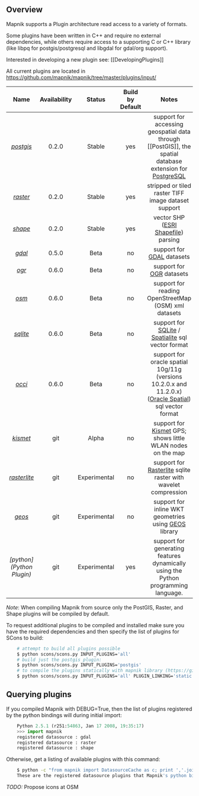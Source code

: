 ## Overview

Mapnik supports a Plugin architecture read access to a variety of formats.

Some plugins have been written in C++ and require no external dependencies, while others require access to a supporting C or C++ library (like libpq for postgis/postgresql and libgdal for gdal/org support).

Interested in developing a new plugin see: [[DevelopingPlugins]]

All current plugins are located in https://github.com/mapnik/mapnik/tree/master/plugins/input/

| **Name**| **Availability**|**Status**|**Build by Default**|**Notes**|
|:-------:|:---------------:|:--------:|:------------------:|:-------:|
| *[postgis](PostGIS)*| 0.2.0| Stable| yes| support for accessing geospatial data through [[PostGIS]], the spatial database extension for [PostgreSQL](http://en.wikipedia.org/wiki/PostgreSQL)|
| *[raster](Raster)*| 0.2.0| Stable| yes|  stripped or tiled raster TIFF image dataset support|
| *[shape](ShapeFile)*| 0.2.0| Stable| yes|  vector SHP ([ESRI Shapefile](http://en.wikipedia.org/wiki/Shapefile)) parsing|
| *[gdal](GDAL/)*| 0.5.0| Beta| no|  support for [GDAL](http://en.wikipedia.org/wiki/GDAL) datasets|
| *[ogr](OGR)* | 0.6.0| Beta| no|  support for [OGR](http://en.wikipedia.org/wiki/GDAL) datasets|
| *[osm](OsmPlugin)*| 0.6.0| Beta| no|  support for reading OpenStreetMap (OSM) xml datasets|
| *[sqlite](SQLite)*| 0.6.0| Beta| no|  support for [SQLite](http://en.wikipedia.org/wiki/SQLite) / [Spatialite](http://www.gaia-gis.it/spatialite) sql vector format|
| *[occi](OCCI)*| 0.6.0| Beta| no|  support for oracle spatial 10g/11g (versions 10.2.0.x and 11.2.0.x) ([Oracle Spatial](http://en.wikipedia.org/wiki/Oracle_Spatial)) sql vector format|
| *[kismet](Kismet)*| git| Alpha| no|  support for [Kismet](http://www.kismetwireless.net/) GPS; shows little WLAN nodes on the map| 
| *[rasterlite](Rasterlite)*| git| Experimental| no|  support for [Rasterlite](http://www.gaia-gis.it/spatialite) sqlite raster with wavelet compression| 
| *[geos](GEOS)*| git| Experimental| no|  support for inline WKT geometries using [GEOS](http://trac.osgeo.org/geos/) library| 
| *[python](Python Plugin)* | git| Experimental| yes| support for generating features dynamically using the Python programming language.|

*Note*: When compiling Mapnik from source only the PostGIS, Raster, and Shape plugins will be compiled by default.

To request additional plugins to be compiled and installed make sure you have the required dependencies and then specify the list of plugins for SCons to build:


```sh
    # attempt to build all plugins possible
    $ python scons/scons.py INPUT_PLUGINS='all'
    # build just the postgis plugin:
    $ python scons/scons.py INPUT_PLUGINS='postgis'
    # to compile the plugins statically with mapnik library (https://github.com/mapnik/mapnik/tree/static-plugins)
    $ python scons/scons.py INPUT_PLUGINS='all' PLUGIN_LINKING='static' 
```

## Querying plugins

If you compiled Mapnik with DEBUG=True, then the list of plugins registered by the python bindings will during initial import:

```python
    Python 2.5.1 (r251:54863, Jan 17 2008, 19:35:17) 
    >>> import mapnik
    registered datasource : gdal
    registered datasource : raster
    registered datasource : shape
```

Otherwise, get a listing of available plugins with this command:

```sh
    $ python -c "from mapnik import DatasourceCache as c; print ','.join(c.plugin_names())"
    These are the registered datasource plugins that Mapnik's python binding currently knows about.
```

*TODO:* Propose icons at OSM